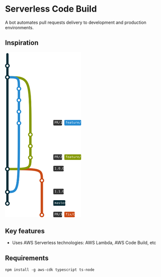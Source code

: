 # Serverless Code Build

A bot automates pull requests delivery to development and production environments.


## Inspiration

<img src="./workflow.svg" width="250"/>

## Key features

* Uses AWS Serverless technologies: AWS Lambda, AWS Code Build, etc


## Requirements

```
npm install -g aws-cdk typescript ts-node
```
